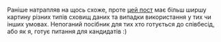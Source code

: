Раніше натрапляв на щось схоже, проте [цей пост](https://towardsdatascience.com/datastore-choices-sql-vs-nosql-database-ebec24d56106) має більш ширшу картину різних типів сховищ даних та випадки використання у тих чи інших умовах. Непоганий посібник для тих хто готується до співбесід, або як я, готує питання для кандидатів :)